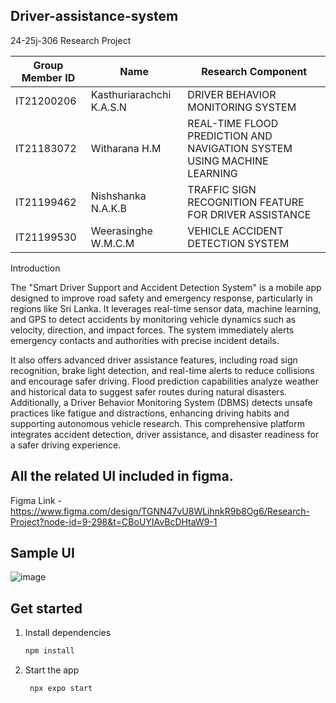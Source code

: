 ## Driver-assistance-system
24-25j-306 Research Project

| Group Member ID | Name  | Research Component |
|------------------|------------------|------------------|
| IT21200206    | Kasthuriarachchi K.A.S.N     | DRIVER BEHAVIOR MONITORING SYSTEM |
| IT21183072    | Witharana H.M    | REAL-TIME FLOOD PREDICTION AND NAVIGATION SYSTEM USING MACHINE LEARNING |
| IT21199462    | Nishshanka N.A.K.B    | TRAFFIC SIGN RECOGNITION FEATURE FOR DRIVER ASSISTANCE |
| IT21199530    | Weerasinghe W.M.C.M    | VEHICLE ACCIDENT DETECTION SYSTEM |

Introduction

The "Smart Driver Support and Accident Detection System" is a mobile app designed to improve road safety and emergency response, particularly in regions like Sri Lanka. It leverages real-time sensor data, machine learning, and GPS to detect accidents by monitoring vehicle dynamics such as velocity, direction, and impact forces. The system immediately alerts emergency contacts and authorities with precise incident details. 

It also offers advanced driver assistance features, including road sign recognition, brake light detection, and real-time alerts to reduce collisions and encourage safer driving. Flood prediction capabilities analyze weather and historical data to suggest safer routes during natural disasters. Additionally, a Driver Behavior Monitoring System (DBMS) detects unsafe practices like fatigue and distractions, enhancing driving habits and supporting autonomous vehicle research. This comprehensive platform integrates accident detection, driver assistance, and disaster readiness for a safer driving experience.

## All the related UI included in figma.

Figma Link - https://www.figma.com/design/TGNN47vU8WLihnkR9b8Og6/Research-Project?node-id=9-298&t=CBoUYIAvBcDHtaW9-1

## Sample UI
![image](https://github.com/user-attachments/assets/3a57b2e5-9f94-4702-8c99-5c42b080e9d5)


## Get started

1. Install dependencies

   ```bash
   npm install
   ```

2. Start the app

   ```bash
    npx expo start
   ```

